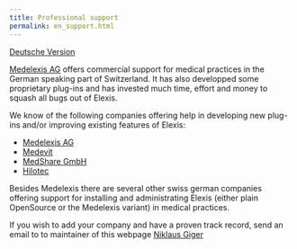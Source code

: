 ```yaml
---
title: Professional support
permalink: en_support.html
---
```


[Deutsche Version](de_support.html)


[Medelexis AG](http://www.medelexis.ch) offers commercial support for
medical practices in the German speaking part of Switzerland. It has
also developped some proprietary plug-ins and has invested much time,
effort and money to squash all bugs out of Elexis.

We know of the following companies offering help in developing new
plug-ins and/or improving existing features of Elexis:
* [Medelexis AG](http://www.medelexis.ch)
* [Medevit](http://www.medevit.at)
* [MedShare GmbH](http://www.medshare.ch)
* [Hilotec](http://www.hilotec.com)

Besides Medelexis there are several other swiss german companies
offering support for installing and administrating Elexis (either plain
OpenSource or the Medelexis variant) in medical practices.

If you wish to add your company and have a proven track record,
send an email to to maintainer of this webpage [Niklaus Giger](mailto:niklaus.giger@member.fsf.org)


